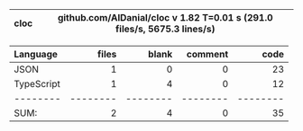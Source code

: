 
cloc|github.com/AlDanial/cloc v 1.82  T=0.01 s (291.0 files/s, 5675.3 lines/s)
--- | ---

Language|files|blank|comment|code
:-------|-------:|-------:|-------:|-------:
JSON|1|0|0|23
TypeScript|1|4|0|12
--------|--------|--------|--------|--------
SUM:|2|4|0|35

